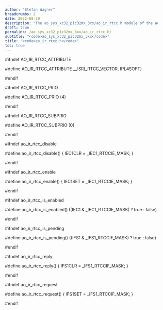 ```yaml
---
author: "Stefan Wagner"
breadcrumbs: 2
date: 2022-08-29
description: "The ao_sys_xc32_pic32mx_3xx/ao_ir_rtcc.h module of the ao real-time operating system."
draft: true
permalink: /ao_sys_xc32_pic32mx_3xx/ao_ir_rtcc.h/ 
subtitle: "<code>ao_sys_xc32_pic32mx_3xx</code>"
title: "<code>ao_ir_rtcc.h</code>"
toc: true
---
```


#ifndef AO_IR_RTCC_ATTRIBUTE

#define AO_IR_RTCC_ATTRIBUTE        __ISR(_RTCC_VECTOR, IPL4SOFT)

#endif

#ifndef AO_IR_RTCC_PRIO

#define AO_IR_RTCC_PRIO             (4)

#endif

#ifndef AO_IR_RTCC_SUBPRIO

#define AO_IR_RTCC_SUBPRIO          (0)

#endif

#ifndef ao_ir_rtcc_disable

#define ao_ir_rtcc_disable()        { IEC1CLR = _IEC1_RTCCIE_MASK; }

#endif

#ifndef ao_ir_rtcc_enable

#define ao_ir_rtcc_enable()         { IEC1SET = _IEC1_RTCCIE_MASK; }

#endif

#ifndef ao_ir_rtcc_is_enabled

#define ao_ir_rtcc_is_enabled()     ((IEC1 & _IEC1_RTCCIE_MASK) ? true : false)

#endif

#ifndef ao_ir_rtcc_is_pending

#define ao_ir_rtcc_is_pending()     ((IFS1 & _IFS1_RTCCIF_MASK) ? true : false)

#endif

#ifndef ao_ir_rtcc_reply

#define ao_ir_rtcc_reply()          { IFS1CLR = _IFS1_RTCCIF_MASK; }

#endif

#ifndef ao_ir_rtcc_request

#define ao_ir_rtcc_request()        { IFS1SET = _IFS1_RTCCIF_MASK; }

#endif

